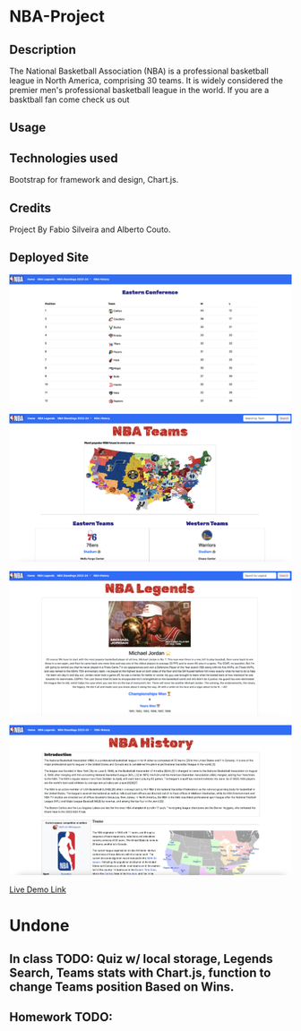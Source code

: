 # NBA-Project

## Description

The National Basketball Association (NBA) is a professional basketball league in North America, comprising 30 teams. It is widely considered the premier men's professional basketball league in the world. If you are a basktball fan come check us out

## Usage


## Technologies used

Bootstrap for framework and design, Chart.js.

## Credits

Project By Fabio Silveira and Alberto Couto.

## Deployed Site

![Screenshot of Deployed Website](/assets/images/deployed1.png)

![Screenshot of Deployed Website](/assets/images/deployed2.png)

![Screenshot of Deployed Website](/assets/images/deployed3.png)

![Screenshot of Deployed Website](/assets/images/deployed4.png)

[Live Demo Link](https://nba-project-2024.netlify.app/)

# Undone

## In class TODO:  Quiz w/ local storage, Legends Search, Teams stats with Chart.js, function to change Teams position Based on Wins.

## Homework TODO: 
